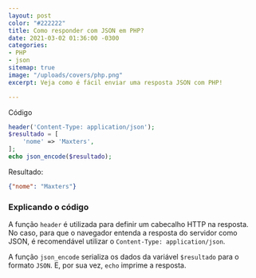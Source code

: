 ```yaml
---
layout: post
color: "#222222"
title: Como responder com JSON em PHP?
date: 2021-03-02 01:36:00 -0300
categories:
- PHP
- json
sitemap: true
image: "/uploads/covers/php.png"
excerpt: Veja como é fácil enviar uma resposta JSON com PHP!

---
```

Código

```php
header('Content-Type: application/json');
$resultado = [
    'nome' => 'Maxters',
];
echo json_encode($resultado);
```

Resultado:

```json
{"nome": "Maxters"}
```

### Explicando o código

A função `header` é utilizada para definir um cabecalho HTTP na resposta. No caso, para que o navegador entenda a resposta do servidor como JSON, é recomendável utilizar o `Content-Type: application/json`.

A função `json_encode` serializa os dados da variável `$resultado` para o formato `JSON`.  E, por sua vez, `echo` imprime a resposta.